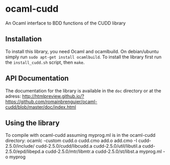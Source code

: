 # ocaml-cudd
An Ocaml interface to BDD functions of the CUDD library


## Installation
To install this library, you need Ocaml and ocamlbuild. 
On debian/ubuntu simply run `sudo apt-get install ocamlbuild`.
To install the library first run the `install_cudd.sh` script, then `make`.

## API Documentation
The documentation for the library is available in the `doc` directory or at the adress:
http://htmlpreview.github.io/?https://github.com/romainbrenguier/ocaml-cudd/blob/master/doc/index.html

## Using the library
To compile with ocaml-cudd assuming myprog.ml is in the ocaml-cudd directory:
ocamlc -custom cudd.o cudd.cmo add.o add.cmo -I cudd-2.5.0/include/ cudd-2.5.0/cudd/libcudd.a cudd-2.5.0/util/libutil.a cudd-2.5.0/epd/libepd.a cudd-2.5.0/mtr/libmtr.a cudd-2.5.0/st/libst.a myprog.ml -o myprog